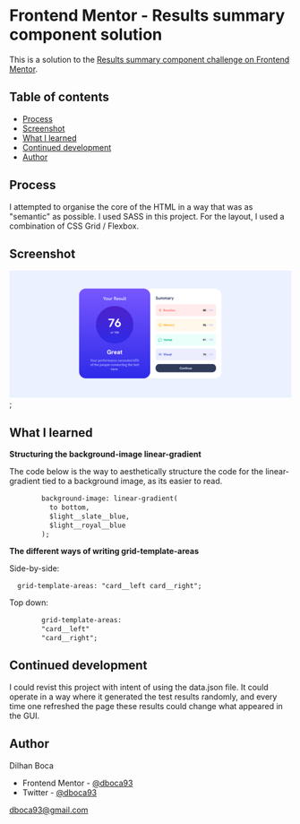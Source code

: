 # Frontend Mentor - Results summary component solution

This is a solution to the [Results summary component challenge on Frontend Mentor](https://www.frontendmentor.io/challenges/results-summary-component-CE_K6s0maV).

## Table of contents

- [Process](#process)
- [Screenshot](#screenshot)
- [What I learned](#what-i-learned)
- [Continued development](#continued-development)
- [Author](#author)

## Process

I attempted to organise the core of the HTML in a way that was as "semantic"
as possible. I used SASS in this project. For the layout, I used a combination
of CSS Grid / Flexbox.

## Screenshot

![](./assets/images/summary__component__main__picture.png);

## What I learned

**Structuring the background-image linear-gradient**

The code below is the way to aesthetically structure the code
for the linear-gradient tied to a background image, as its
easier to read.

```
        background-image: linear-gradient(
          to bottom,
          $light__slate__blue,
          $light__royal__blue
        );
```

**The different ways of writing grid-template-areas**

Side-by-side:
```
  grid-template-areas: "card__left card__right";
```
Top down:
```
        grid-template-areas: 
        "card__left"
        "card__right";
```

## Continued development

I could revist this project with intent of using the data.json 
file. It could operate in a way where it generated the test results
randomly, and every time one refreshed the page these results could 
change what appeared in the GUI. 

## Author 

Dilhan Boca

- Frontend Mentor - [@dboca93](https://www.frontendmentor.io/profile/dboca93)
- Twitter - [@dboca93](https://www.twitter.com/dboca93)

dboca93@gmail.com